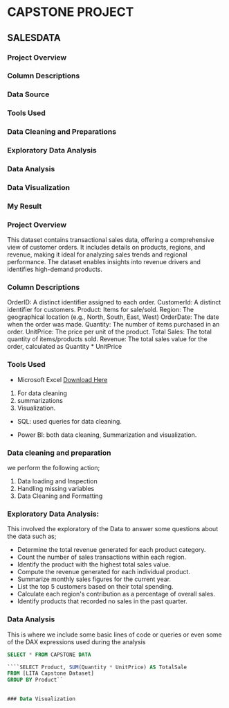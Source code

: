 # CAPSTONE PROJECT
## SALESDATA
### Project Overview
### Column Descriptions 
### Data Source
### Tools Used
### Data Cleaning and Preparations
### Exploratory Data Analysis
### Data Analysis
### Data Visualization
### My Result

### Project Overview 
 This dataset contains transactional sales data, offering a comprehensive view of customer orders. It includes details on products, regions, and revenue, making it ideal for analyzing sales trends and regional performance. The dataset enables insights into revenue drivers and identifies high-demand products.

### Column Descriptions 
OrderID: A distinct identifier assigned to each order.
CustomerId: A distinct identifier for customers.
Product: Items for sale/sold.
Region: The geographical location (e.g., North, South, East, West) 
OrderDate: The date when the order was made.
Quantity: The number of items purchased in an order.
UnitPrice: The price per unit of the product.
Total Sales: The total quantity of items/products sold.
Revenue: The total sales value for the order, calculated as Quantity * UnitPrice

### Tools Used
- Microsoft Excel [Download Here](https://www.microsft.com)
1. For data cleaning
2. summarizations
3. Visualization.

- SQL: used queries for data cleaning.

- Power BI:  both data cleaning, Summarization and visualization.

### Data cleaning and preparation 
 we perform the following action;

1. Data loading and Inspection
2. Handling missing variables
3. Data Cleaning and Formatting

### Exploratory Data Analysis:
This involved the exploratory of the Data to answer some questions about the data such as;
- 	Determine the total revenue generated for each product category.
- Count the number of sales transactions within each region.
- Identify the product with the highest total sales value.
- Compute the revenue generated for each individual product.
- Summarize monthly sales figures for the current year.
- List the top 5 customers based on their total spending.
- Calculate each region's contribution as a percentage of overall sales.
- Identify products that recorded no sales in the past quarter.


### Data Analysis
This is where we include some basic lines of code or queries or even some of the DAX expressions used during the analysis

```SQL
SELECT * FROM CAPSTONE DATA

````SELECT Product, SUM(Quantity * UnitPrice) AS TotalSale
FROM [LITA Capstone Dataset]
GROUP BY Product``

 
### Data Visualization




